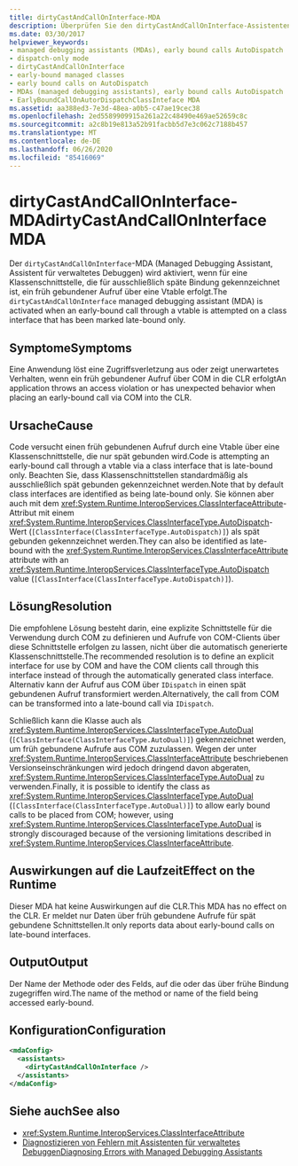 ```yaml
---
title: dirtyCastAndCallOnInterface-MDA
description: Überprüfen Sie den dirtyCastAndCallOnInterface-Assistenten für verwaltetes Debuggen, der aufgerufen wird, wenn frühe gebundene Vtable-Aufrufe an nur spät gebundene Klassen Schnittstellen durchgeführt werden.
ms.date: 03/30/2017
helpviewer_keywords:
- managed debugging assistants (MDAs), early bound calls AutoDispatch
- dispatch-only mode
- dirtyCastAndCallOnInterface
- early-bound managed classes
- early bound calls on AutoDispatch
- MDAs (managed debugging assistants), early bound calls AutoDispatch
- EarlyBoundCallOnAutorDispatchClassInteface MDA
ms.assetid: aa388ed3-7e3d-48ea-a0b5-c47ae19cec38
ms.openlocfilehash: 2ed5589909915a261a22c48490e469ae52659c8c
ms.sourcegitcommit: a2c8b19e813a52b91facbb5d7e3c062c7188b457
ms.translationtype: MT
ms.contentlocale: de-DE
ms.lasthandoff: 06/26/2020
ms.locfileid: "85416069"
---
```

# <a name="dirtycastandcalloninterface-mda"></a><span data-ttu-id="b9225-103">dirtyCastAndCallOnInterface-MDA</span><span class="sxs-lookup"><span data-stu-id="b9225-103">dirtyCastAndCallOnInterface MDA</span></span>
<span data-ttu-id="b9225-104">Der `dirtyCastAndCallOnInterface`-MDA (Managed Debugging Assistant, Assistent für verwaltetes Debuggen) wird aktiviert, wenn für eine Klassenschnittstelle, die für ausschließlich späte Bindung gekennzeichnet ist, ein früh gebundener Aufruf über eine Vtable erfolgt.</span><span class="sxs-lookup"><span data-stu-id="b9225-104">The `dirtyCastAndCallOnInterface` managed debugging assistant (MDA) is activated when an early-bound call through a vtable is attempted on a class interface that has been marked late-bound only.</span></span>  
  
## <a name="symptoms"></a><span data-ttu-id="b9225-105">Symptome</span><span class="sxs-lookup"><span data-stu-id="b9225-105">Symptoms</span></span>  
 <span data-ttu-id="b9225-106">Eine Anwendung löst eine Zugriffsverletzung aus oder zeigt unerwartetes Verhalten, wenn ein früh gebundener Aufruf über COM in die CLR erfolgt</span><span class="sxs-lookup"><span data-stu-id="b9225-106">An application throws an access violation or has unexpected behavior when placing an early-bound call via COM into the CLR.</span></span>  
  
## <a name="cause"></a><span data-ttu-id="b9225-107">Ursache</span><span class="sxs-lookup"><span data-stu-id="b9225-107">Cause</span></span>  
 <span data-ttu-id="b9225-108">Code versucht einen früh gebundenen Aufruf durch eine Vtable über eine Klassenschnittstelle, die nur spät gebunden wird.</span><span class="sxs-lookup"><span data-stu-id="b9225-108">Code is attempting an early-bound call through a vtable via a class interface that is late-bound only.</span></span> <span data-ttu-id="b9225-109">Beachten Sie, dass Klassenschnittstellen standardmäßig als ausschließlich spät gebunden gekennzeichnet werden.</span><span class="sxs-lookup"><span data-stu-id="b9225-109">Note that by default class interfaces are identified as being late-bound only.</span></span> <span data-ttu-id="b9225-110">Sie können aber auch mit dem <xref:System.Runtime.InteropServices.ClassInterfaceAttribute>-Attribut mit einem <xref:System.Runtime.InteropServices.ClassInterfaceType.AutoDispatch>-Wert (`[ClassInterface(ClassInterfaceType.AutoDispatch)]`) als spät gebunden gekennzeichnet werden.</span><span class="sxs-lookup"><span data-stu-id="b9225-110">They can also be identified as late-bound with the <xref:System.Runtime.InteropServices.ClassInterfaceAttribute> attribute with an <xref:System.Runtime.InteropServices.ClassInterfaceType.AutoDispatch> value (`[ClassInterface(ClassInterfaceType.AutoDispatch)]`).</span></span>  
  
## <a name="resolution"></a><span data-ttu-id="b9225-111">Lösung</span><span class="sxs-lookup"><span data-stu-id="b9225-111">Resolution</span></span>  
 <span data-ttu-id="b9225-112">Die empfohlene Lösung besteht darin, eine explizite Schnittstelle für die Verwendung durch COM zu definieren und Aufrufe von COM-Clients über diese Schnittstelle erfolgen zu lassen, nicht über die automatisch generierte Klassenschnittstelle.</span><span class="sxs-lookup"><span data-stu-id="b9225-112">The recommended resolution is to define an explicit interface for use by COM and have the COM clients call through this interface instead of through the automatically generated class interface.</span></span> <span data-ttu-id="b9225-113">Alternativ kann der Aufruf aus COM über `IDispatch` in einen spät gebundenen Aufruf transformiert werden.</span><span class="sxs-lookup"><span data-stu-id="b9225-113">Alternatively, the call from COM can be transformed into a late-bound call via `IDispatch`.</span></span>  
  
 <span data-ttu-id="b9225-114">Schließlich kann die Klasse auch als <xref:System.Runtime.InteropServices.ClassInterfaceType.AutoDual> (`[ClassInterface(ClassInterfaceType.AutoDual)]`) gekennzeichnet werden, um früh gebundene Aufrufe aus COM zuzulassen. Wegen der unter <xref:System.Runtime.InteropServices.ClassInterfaceAttribute> beschriebenen Versionseinschränkungen wird jedoch dringend davon abgeraten, <xref:System.Runtime.InteropServices.ClassInterfaceType.AutoDual> zu verwenden.</span><span class="sxs-lookup"><span data-stu-id="b9225-114">Finally, it is possible to identify the class as <xref:System.Runtime.InteropServices.ClassInterfaceType.AutoDual> (`[ClassInterface(ClassInterfaceType.AutoDual)]`) to allow early bound calls to be placed from COM; however, using <xref:System.Runtime.InteropServices.ClassInterfaceType.AutoDual> is strongly discouraged because of the versioning limitations described in <xref:System.Runtime.InteropServices.ClassInterfaceAttribute>.</span></span>  
  
## <a name="effect-on-the-runtime"></a><span data-ttu-id="b9225-115">Auswirkungen auf die Laufzeit</span><span class="sxs-lookup"><span data-stu-id="b9225-115">Effect on the Runtime</span></span>  
 <span data-ttu-id="b9225-116">Dieser MDA hat keine Auswirkungen auf die CLR.</span><span class="sxs-lookup"><span data-stu-id="b9225-116">This MDA has no effect on the CLR.</span></span> <span data-ttu-id="b9225-117">Er meldet nur Daten über früh gebundene Aufrufe für spät gebundene Schnittstellen.</span><span class="sxs-lookup"><span data-stu-id="b9225-117">It only reports data about early-bound calls on late-bound interfaces.</span></span>  
  
## <a name="output"></a><span data-ttu-id="b9225-118">Output</span><span class="sxs-lookup"><span data-stu-id="b9225-118">Output</span></span>  
 <span data-ttu-id="b9225-119">Der Name der Methode oder des Felds, auf die oder das über frühe Bindung zugegriffen wird.</span><span class="sxs-lookup"><span data-stu-id="b9225-119">The name of the method or name of the field being accessed early-bound.</span></span>  
  
## <a name="configuration"></a><span data-ttu-id="b9225-120">Konfiguration</span><span class="sxs-lookup"><span data-stu-id="b9225-120">Configuration</span></span>  
  
```xml  
<mdaConfig>  
  <assistants>  
    <dirtyCastAndCallOnInterface />  
  </assistants>  
</mdaConfig>  
```  
  
## <a name="see-also"></a><span data-ttu-id="b9225-121">Siehe auch</span><span class="sxs-lookup"><span data-stu-id="b9225-121">See also</span></span>

- <xref:System.Runtime.InteropServices.ClassInterfaceAttribute>
- [<span data-ttu-id="b9225-122">Diagnostizieren von Fehlern mit Assistenten für verwaltetes Debuggen</span><span class="sxs-lookup"><span data-stu-id="b9225-122">Diagnosing Errors with Managed Debugging Assistants</span></span>](diagnosing-errors-with-managed-debugging-assistants.md)
